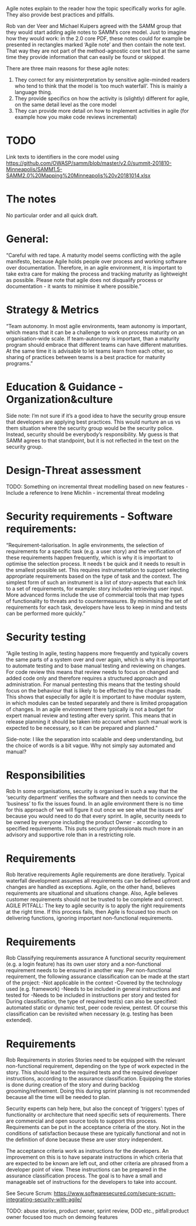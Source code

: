 Agile notes explain to the reader how the topic specifically works for agile. They also provide best practices and pitfalls. 

Rob van der Veer and Michael Kuipers agreed with the SAMM group that they would start adding agile notes to SAMM’s core model.  Just to imagine how they would work:  in the 2.0 core PDF, these notes could for example be presented in rectangles marked ‘Agile note’ and then contain the note text. That way they are not part of the method-agnostic core text but at the same time they provide information that can easily be found or skipped.

There are three main reasons for these agile notes:
1. They correct for any misinterpretation by sensitive agile-minded readers who tend to think that the model is ‘too much waterfall’. This is mainly a language thing.
2. They provide specifics on how the activity is (slightly) different for agile, on the same detail level as the core model
3. They can provide more detail on how to implement activities in agile (for example how you make code reviews incremental)

TODO
=====
Link texts to identifiers in the core model using https://github.com/OWASP/samm/blob/master/v2.0/summit-201810-Minneapolis/SAMM1.5-SAMM2.0%20Mapping%20Minneapolis%20v20181014.xlsx  

The notes
=========
No particular order and all quick draft.

General:
==============
“Careful with red tape.
A maturity model seems conflicting with the agile manifesto, because Agile holds people over process and working software over documentation. Therefore, in an agile environment, it is important to take extra care for making the process and tracking maturity as lightweight as possible. Please note that agile does not disqualify process or documentation - it wants to minimise it where possible.”

Strategy & Metrics
==============
“Team autonomy.
In most agile environments, team autonomy is important, which means that it can be a challenge to work on process maturity on an organisation-wide scale. If team-autonomy is important, than a maturity program should embrace that different teams can have different maturities. At the same time it is advisable to let teams learn from each other, so sharing of practices between teams is a best practice for maturity programs.”

Education & Guidance - Organization&culture
==============
Side note: I’m not sure if it’s a good idea to have the security group ensure that developers are applying best practices. This would nurture an us vs them situation where the security group would be the security police. Instead, security should be everybody’s responsibility. My guess is that SAMM agrees to that standpoint, but it is not reflected in the text on the security group.

Design-Threat assessment
==============
TODO: Something on incremental threat modelling based on new features
-Include a reference to Irene Michlin - incremental threat modeling


Security requirements - Software requirements:
==============
“Requirement-tailorisation.
In agile environments, the selection of requirements for a specific task (e.g. a user story) and the verification of these requirements happen frequently, which is why it is important to optimise the selection process. It needs t be quick and it needs to result in the smallest possible set. This requires instrumentation to support selecting appropriate requirements based on the type of task and the context. The simplest form of such an instrument is a list of story-aspects that each link to a set of requirements, for example: story includes retrieving user input. More advanced forms include the use of commercial tools that map types of functionality to threats and to countermeasures. By minimising the set of requirements for each task, developers have less to keep in mind and tests can be performed more quickly.”

Security testing
==============
“Agile testing
In agile, testing happens more frequently and typically covers the same parts of a system over and over again, which is why it is important to automate testing and to base manual testing and reviewing on changes. For code review this means that review needs to focus on changed and added code only and therefore requires a structured approach and administration. For manual pentesting this means that the testing should focus on the behaviour that is likely to be effected by the changes made. This shows that especially for agile it is important to have modular system, in which modules can be tested separately and there is limited propagation of changes. In an agile environment there typically is not a budget for expert manual review and testing after every sprint. This means that in release planning it should be taken into account when such manual work is expected to be necessary, so it can be prepared and planned."

Side-note: I like the separation into scalable and deep understanding, but the choice of words is a bit vague. Why not simply say automated and manual?

Responsibilities
========
Rob
In some organisations, security is organised in such a way that the ‘security department’ verifies the software and then needs to convince the ‘business’ to fix the issues found. In an agile environment there is no time for this approach of ‘we will figure it out once we see what the issues are’ because you would need to do that every sprint. In agile, security needs to be owned by everyone including the product Owner - according to specified requirements. This puts security professionals much more in an advisory and supportive role than in a restricting role.

Requirements
===========
Rob
Iterative requirements
Agile requirements are done iteratively. Typical waterfall development assumes all requirements can be defined upfront and changes are handled as exceptions. Agile, on the other hand, believes requirements are situational and situations change. Also, Agile believes customer requirements should not be trusted to be complete and correct. AGILE PITFALL: The key to agile security is to apply the right requirements at the right time. If this process fails, then Agile is focused too much on delivering functions, ignoring important non-functional requirements.

Requirements
===========
Rob
Classifying requirements assurance
A functional security requirement (e.g. a login feature) has its own user story and a non-functional requirement needs to be ensured in another way. Per non-functional requirement, the following assurance classification can be made at the start of the project:
  -Not applicable in the context 
  -Covered by the technology used (e.g. framework)
  -Needs to be included in general instructions and tested for
  -Needs to be included in instructions per story and tested for
During classification, the type of required test(s) can also be specified: automated static or dynamic test, peer code review, pentest.
Of course this classification can be revisited when necessary (e.g. testing has been extended).

Requirements
===========
Rob
Requirements in stories
Stories need to be equipped with the relevant non-functional requirement, depending on the type of work expected in the story. This should lead to the required tests and the required developer instructions, according to the assurance classification.
Equipping the stories is done during creation of the story and during backlog grooming/refinement. Doing this during sprint planning is not recommended because all the time will be needed to plan.

Security experts can help here, but also the concept of ‘triggers’: types of functionality or architecture that need specific sets of requirements. There are commercial and open source tools to support this process.
Requirements can be put in the acceptance criteria of the story. Not in the conditions of satisfaction because these are typically functional and not in the definition of done because these are user story independent.

The acceptance criteria work as instructions for the developers. An improvement on this is to have separate instructions in which criteria that are expected to be known are left out, and other criteria are phrased from a developer point of view. These instructions can be prepared in the assurance classification process. The goal is to have a small and manageable set of instructions for the developers to take into account.

See Secure Scrum: https://www.softwaresecured.com/secure-scrum-integrating-security-with-agile/




TODO: abuse stories, product owner, sprint review, DOD etc., pitfall:product owner focused too much on demoing features


